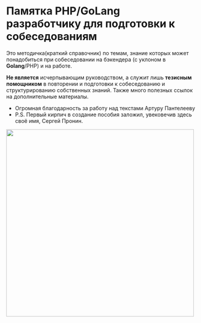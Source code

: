# Памятка PHP/GoLang разработчику для подготовки к собеседованиям

Это методичка(краткий справочник) по темам, знание которых может понадобиться при собеседовании на бэкендера (с уклоном в **Golang**/PHP) и на работе.

**Не является** исчерпывающим руководством, а служит лишь **тезисным помощником** в повторении и подготовки к собеседованию и структурированию собственных знаний. Также много полезных ссылок на дополнительные материалы.

* Огромная благодарность за работу над текстами Артуру Пантелееву
* P.S. Первый кирпич в создание пособия заложил, увековечив здесь своё имя, Сергей Пронин.


<img src="media/image1.jpeg" height="500px" />

